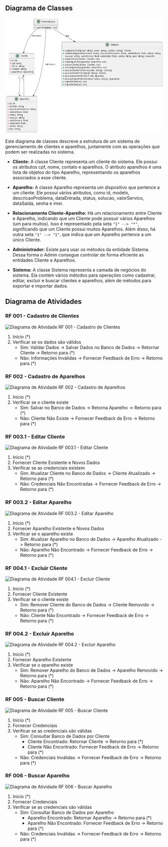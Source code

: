 ## Diagrama de Classes
![Diagrama de Classes](./imgs/classDiagram.png)

Este diagrama de classes descreve a estrutura de um sistema de gerenciamento de clientes e aparelhos, juntamente com as operações que podem ser realizadas no sistema.

- **Cliente:** A classe Cliente representa um cliente do sistema. Ele possui os atributos cpf, nome, contato e aparelhos. O atributo aparelhos é uma lista de objetos do tipo Aparelho, representando os aparelhos associados a esse cliente.

- **Aparelho:** A classe Aparelho representa um dispositivo que pertence a um cliente. Ele possui vários atributos, como id, modelo, descricaoProblema, dataEntrada, status, solucao, valorServico, dataSaida, senha e imei.

- **Relacionamento Cliente-Aparelho:** Há um relacionamento entre Cliente e Aparelho, indicando que um Cliente pode possuir vários Aparelhos (um para muitos). Isso é representado pela seta `"1" --> "*"`, significando que um Cliente possui muitos Aparelhos. Além disso, há outra seta `"1" --> "1"`, que indica que um Aparelho pertence a um único Cliente.

- **Administrador:** Existe para usar os métodos da entidade Sistema. Dessa forma o Admin consegue controlar de forma eficiente as entidades Cliente e Aparelhos.

- **Sistema:** A classe Sistema representa a camada de negócios do sistema. Ela contém vários métodos para operações como cadastrar, editar, excluir e buscar clientes e aparelhos, além de métodos para exportar e importar dados.


## Diagrama de Atividades

### RF 001 - Cadastro de Clientes

![Diagrama de Atividade RF 001 - Cadastro de Clientes](./imgs/RF001.png)

1. Início (*)
2. Verificar se os dados são válidos
   - Sim: Validar Dados -> Salvar Dados no Banco de Dados -> Retornar Cliente -> Retorno para (*)
   - Não: Informações Inválidas -> Fornecer Feedback de Erro -> Retorno para (*)

### RF 002 - Cadastro de Aparelhos

![Diagrama de Atividade RF 002 - Cadastro de Aparelhos](./imgs/RF002.png)

1. Início (*)
2. Verificar se o cliente existe
   - Sim: Salvar no Banco de Dados -> Retorna Aparelho -> Retorno para (*)
   - Não: Cliente Não Existe -> Fornecer Feedback de Erro -> Retorno para (*)

### RF 003.1 - Editar Cliente

![Diagrama de Atividade RF 003.1 - Editar Cliente](./imgs/RF003-1.png)

1. Início (*)
2. Fornecer Cliente Existente e Novos Dados
3. Verificar se as credenciais existem
   - Sim: Atualizar Cliente no Banco de Dados -> Cliente Atualizado -> Retorno para (*)
   - Não: Credenciais Não Encontradas -> Fornecer Feedback de Erro -> Retorno para (*)

### RF 003.2 - Editar Aparelho

![Diagrama de Atividade RF 003.2 - Editar Aparelho](./imgs/RF003-2.png)

1. Início (*)
2. Fornecer Aparelho Existente e Novos Dados
3. Verificar se o aparelho existe
   - Sim: Atualizar Aparelho no Banco de Dados -> Aparelho Atualizado -> Retorno para (*)
   - Não: Aparelho Não Encontrado -> Fornecer Feedback de Erro -> Retorno para (*)


### RF 004.1 - Excluir Cliente

![Diagrama de Atividade RF 004.1 - Excluir Cliente](./imgs/RF004-1.png)

1. Início (*)
2. Fornecer Cliente Existente
3. Verificar se o cliente existe
   - Sim: Remover Cliente do Banco de Dados -> Cliente Removido -> Retorno para (*)
   - Não: Cliente Não Encontrado -> Fornecer Feedback de Erro -> Retorno para (*)


### RF 004.2 - Excluir Aparelho

![Diagrama de Atividade RF 004.2 - Excluir Aparelho](./imgs/RF004-2.png)

1. Início (*)
2. Fornecer Aparelho Existente
3. Verificar se o aparelho existe
   - Sim: Remover Aparelho do Banco de Dados -> Aparelho Removido -> Retorno para (*)
   - Não: Aparelho Não Encontrado -> Fornecer Feedback de Erro -> Retorno para (*)

### RF 005 - Buscar Cliente

![Diagrama de Atividade RF 005 - Buscar Cliente](./imgs/RF005.png)

1. Início (*)
2. Fornecer Credenciais
3. Verificar se as credenciais são válidas
   - Sim: Consultar Banco de Dados por Cliente
     - Cliente Encontrado: Retornar Cliente -> Retorno para (*)
     - Cliente Não Encontrado: Fornecer Feedback de Erro -> Retorno para (*)
   - Não: Credenciais Inválidas -> Fornecer Feedback de Erro -> Retorno para (*)

### RF 006 - Buscar Aparelho

![Diagrama de Atividade RF 006 - Buscar Aparelho](./imgs/RF006.png)

1. Início (*)
2. Fornecer Credenciais
3. Verificar se as credenciais são válidas
   - Sim: Consultar Banco de Dados por Aparelho
     - Aparelho Encontrado: Retornar Aparelho -> Retorno para (*)
     - Aparelho Não Encontrado: Fornecer Feedback de Erro -> Retorno para (*)
   - Não: Credenciais Inválidas -> Fornecer Feedback de Erro -> Retorno para (*)
